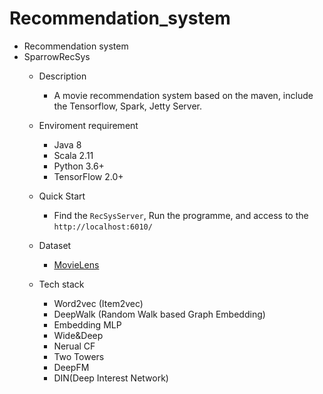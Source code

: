 # Recommendation_system
- Recommendation system
- SparrowRecSys
    - Description
        - A movie recommendation system based on the maven, include the Tensorflow, Spark, Jetty Server.
    - Enviroment requirement
        - Java 8 
        - Scala 2.11
        - Python 3.6+
        - TensorFlow 2.0+

    - Quick Start
        - Find the `RecSysServer`, Run the programme, and access to the `http://localhost:6010/`
    - Dataset
        - [MovieLens](https://grouplens.org/datasets/movielens/)

    - Tech stack
        * Word2vec (Item2vec)
        * DeepWalk (Random Walk based Graph Embedding)
        * Embedding MLP
        * Wide&Deep
        * Nerual CF
        * Two Towers
        * DeepFM
        * DIN(Deep Interest Network)